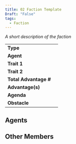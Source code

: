 ```yaml
---
title: 02 Faction Template
Draft: "False"
tags:
  - Faction
---
```

*A short description of the faction*

|                       |     |
| --------------------- | --- |
| **Type**              |     |
| **Agent**             |     |
| **Trait 1**           |     |
| **Trait 2**           |     |
| **Total Advantage #** |     |
| **Advantage(s)**      |     |
| **Agenda**            |     |
| **Obstacle**          |     |
## Agents

## Other Members
